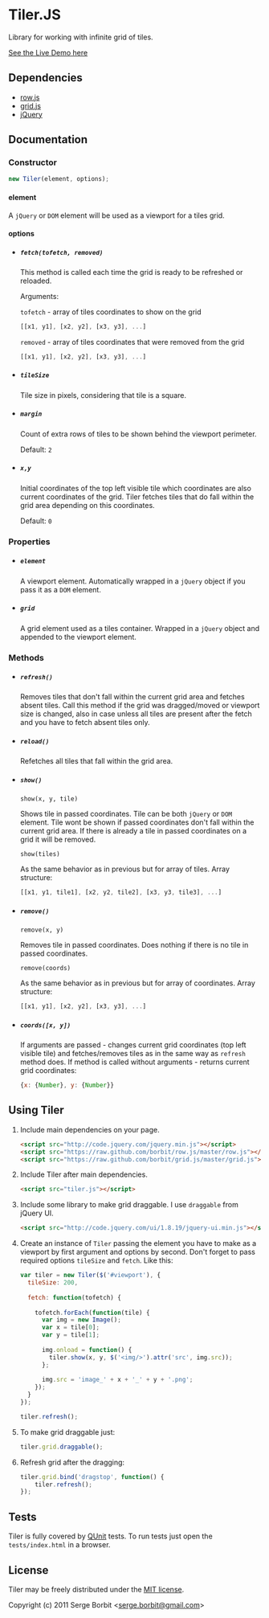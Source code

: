# Tiler.JS

Library for working with infinite grid of tiles.

[See the Live Demo here](http://borbit.github.com/tiler/)

## Dependencies

- [row.js](https://github.com/borbit/row.js)
- [grid.js](https://github.com/borbit/grid.js)
- [jQuery](http://jquery.com/)

## Documentation

### Constructor

```js
new Tiler(element, options);
```

#### element

A `jQuery` or `DOM` element will be used as a viewport for a tiles grid.

#### options

- ##### `fetch(tofetch, removed)`

    This method is called each time the grid is ready to be refreshed or reloaded.
    
    Arguments:
    
    `tofetch` - array of tiles coordinates to show on the grid 
    
    ```js
    [[x1, y1], [x2, y2], [x3, y3], ...]
    ```
    
    `removed` - array of tiles coordinates that were removed from the grid
    
    ```js
    [[x1, y1], [x2, y2], [x3, y3], ...]
    ```

- ##### `tileSize`

    Tile size in pixels, considering that tile is a square.

- ##### `margin`

    Count of extra rows of tiles to be shown behind the viewport perimeter.
    
    Default: `2`

- ##### `x,y`

    Initial coordinates of the top left visible tile which coordinates are also current
    coordinates of the grid. Tiler fetches tiles that do fall within the grid area depending
    on this coordinates.
    
    Default: `0`
    
### Properties

- ##### `element`
    
    A viewport element. Automatically wrapped in a `jQuery` object if you pass it as a `DOM` element.
    
- ##### `grid`

    A grid element used as a tiles container. Wrapped in a `jQuery` object and appended to the viewport element.

### Methods

- ##### `refresh()`

    Removes tiles that don't fall within the current grid area and fetches absent tiles. Call this
    method if the grid was dragged/moved or viewport size is changed, also in case unless all tiles
    are present after the fetch and you have to fetch absent tiles only.
    
- ##### `reload()`

    Refetches all tiles that fall within the grid area.

- ##### `show()`

    `show(x, y, tile)`
    
    Shows tile in passed coordinates. Tile can be both `jQuery` or `DOM` element. Tile wont be
    shown if passed coordinates don't fall within the current grid area. If there is already a
    tile in passed coordinates on a grid it will be removed.
    
    `show(tiles)`
    
    As the same behavior as in previous but for array of tiles. Array structure:
    
    ```js
    [[x1, y1, tile1], [x2, y2, tile2], [x3, y3, tile3], ...]
    ```

- ##### `remove()`

    `remove(x, y)`
    
    Removes tile in passed coordinates. Does nothing if there is no tile in passed coordinates.
    
    `remove(coords)`
    
    As the same behavior as in previous but for array of coordinates. Array structure:
    
    ```js
    [[x1, y1], [x2, y2], [x3, y3], ...]
    ```

- ##### `coords([x, y])`
    
    If arguments are passed - changes current grid coordinates (top left visible tile) and fetches/removes
    tiles as in the same way as `refresh` method does. If method is called without arguments - returns
    current grid coordinates:
    
    ```js
    {x: {Number}, y: {Number}}
    ```

## Using Tiler

1. Include main dependencies on your page.

    ```html
    <script src="http://code.jquery.com/jquery.min.js"></script>
    <script src="https://raw.github.com/borbit/row.js/master/row.js"></script>
    <script src="https://raw.github.com/borbit/grid.js/master/grid.js"></script>
    ```
    
2. Include Tiler after main dependencies.

    ```html
    <script src="tiler.js"></script>
    ```
    
3. Include some library to make grid draggable. I use `draggable` from jQuery UI.

    ```html
    <script src="http://code.jquery.com/ui/1.8.19/jquery-ui.min.js"></script>
    ```

4. Create an instance of `Tiler` passing the element you have to make as a viewport by
first argument and options by second. Don't forget to pass required options `tileSize` and `fetch`.
Like this:

    ```js
    var tiler = new Tiler($('#viewport'), {
      tileSize: 200,
      
      fetch: function(tofetch) {
        
        tofetch.forEach(function(tile) {
          var img = new Image();
          var x = tile[0];
          var y = tile[1];
          
          img.onload = function() {
            tiler.show(x, y, $('<img/>').attr('src', img.src));
          };
          
          img.src = 'image_' + x + '_' + y + '.png';
        });
      }
    });
    
    tiler.refresh();
    ```

5. To make grid draggable just:

    ```js
    tiler.grid.draggable();
    ```
    
6. Refresh grid after the dragging:

    ```js
    tiler.grid.bind('dragstop', function() {
        tiler.refresh();
    });
    ```

## Tests

Tiler is fully covered by [QUnit](http://docs.jquery.com/QUnit) tests. To run tests
just open the `tests/index.html` in a browser.

## License 

Tiler may be freely distributed under the [MIT license](http://en.wikipedia.org/wiki/MIT_License#License_terms).

Copyright (c) 2011 Serge Borbit &lt;serge.borbit@gmail.com&gt;
